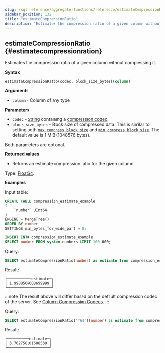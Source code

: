 ```yaml
---
slug: /sql-reference/aggregate-functions/reference/estimateCompressionRatio
sidebar_position: 132
title: "estimateCompressionRatio"
description: "Estimates the compression ratio of a given column without compressing it."
---
```


## estimateCompressionRatio {#estimatecompressionration}

Estimates the compression ratio of a given column without compressing it.

**Syntax**

```sql
estimateCompressionRatio(codec, block_size_bytes)(column)
```

**Arguments**

- `column` - Column of any type

**Parameters**

- `codec` - [String](../../../sql-reference/data-types/string.md) containing a [compression codec](/sql-reference/statements/create/table#column-compression-codecs).
- `block_size_bytes` - Block size of compressed data. This is similar to setting both [`max_compress_block_size`](../../../operations/settings/merge-tree-settings.md#max_compress_block_size) and [`min_compress_block_size`](../../../operations/settings/merge-tree-settings.md#min_compress_block_size). The default value is 1 MiB (1048576 bytes).

Both parameters are optional.

**Returned values**

- Returns an estimate compression ratio for the given column.

Type: [Float64](/sql-reference/data-types/float).

**Examples**

Input table:

``` sql
CREATE TABLE compression_estimate_example
(
    `number` UInt64
)
ENGINE = MergeTree()
ORDER BY number
SETTINGS min_bytes_for_wide_part = 0;

INSERT INTO compression_estimate_example
SELECT number FROM system.numbers LIMIT 100_000;
```

Query:

```sql
SELECT estimateCompressionRatio(number) as estimate from compression_estimate_example;
```

Result:

``` text
┌───────────estimate─┐
│ 1.9988506608699999 │
└────────────────────┘
```

:::note
The result above will differ based on the default compression codec of the server. See [Column Compression Codecs](/sql-reference/statements/create/table#column-compression-codecs).
:::

Query:

```sql
SELECT estimateCompressionRatio('T64')(number) as estimate from compression_estimate_example;
```

Result:

``` text
┌──────────estimate─┐
│ 3.762758101688538 │
└───────────────────┘
```
